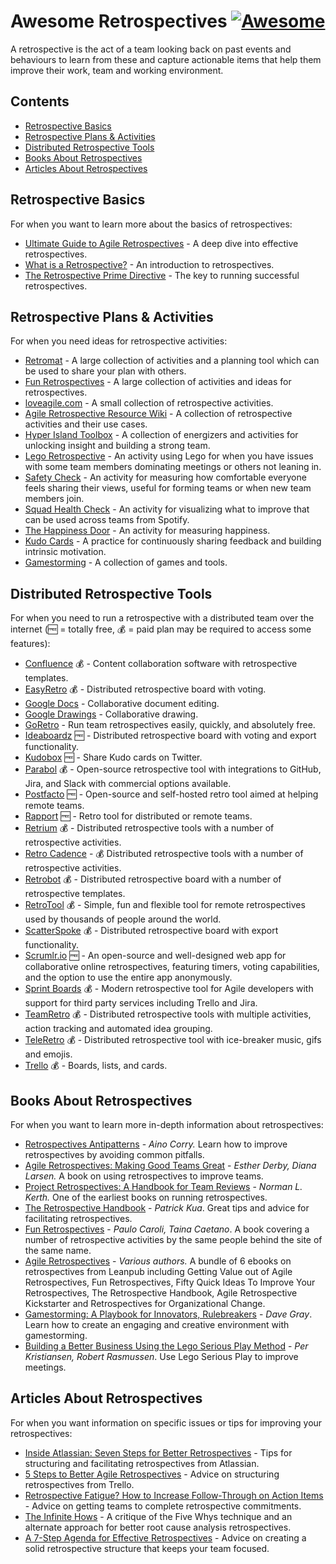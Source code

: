 # Awesome Retrospectives [![Awesome](https://cdn.rawgit.com/sindresorhus/awesome/d7305f38d29fed78fa85652e3a63e154dd8e8829/media/badge.svg)](https://github.com/sindresorhus/awesome)

A retrospective is the act of a team looking back on past events and behaviours to learn from these and capture actionable items that help them improve their work, team and working environment.

## Contents

* [Retrospective Basics](#retrospective-basics)
* [Retrospective Plans & Activities](#retrospective-plans--activities)
* [Distributed Retrospective Tools](#distributed-retrospective-tools)
* [Books About Retrospectives](#books-about-retrospectives)
* [Articles About Retrospectives](#articles-about-retrospectives)

## Retrospective Basics

For when you want to learn more about the basics of retrospectives:

* [Ultimate Guide to Agile Retrospectives](https://www.retrium.com/ultimate-guide-to-agile-retrospectives/intro) - A deep dive into effective retrospectives.
* [What is a Retrospective?](https://retromat.org/blog/what-is-a-retrospective/) - An introduction to retrospectives.
* [The Retrospective Prime Directive](https://retrospectivewiki.org/index.php?title=The_Prime_Directive) - The key to running successful retrospectives.

## Retrospective Plans & Activities

For when you need ideas for retrospective activities:

* [Retromat](https://retromat.org/) - A large collection of activities and a planning tool which can be used to share your plan with others.
* [Fun Retrospectives](https://www.funretrospectives.com) - A large collection of activities and ideas for retrospectives.
* [loveagile.com](https://web.archive.org/web/20170626112519/http://loveagile.com/) - A small collection of retrospective activities.
* [Agile Retrospective Resource Wiki](https://retrospectivewiki.org/index.php?title=Retrospective_Plans) - A collection of retrospective activities and their use cases.
* [Hyper Island Toolbox](https://toolbox.hyperisland.com) - A collection of energizers and activities for unlocking insight and building a strong team.
* [Lego Retrospective](https://www.growingagile.co.za/2017/03/guest-post-lego-retrospective/) - An activity using Lego for when you have issues with some team members dominating meetings or others not leaning in.
* [Safety Check](https://web.archive.org/web/20161229153327/http://www.akashb.com/blog/2012/05/28/agile-retrospectives-the-safety-check/) - An activity for measuring how comfortable everyone feels sharing their views, useful for forming teams or when new team members join.
* [Squad Health Check](https://engineering.atspotify.com/2014/09/16/squad-health-check-model/) - An activity for visualizing what to improve that can be used across teams from Spotify.
* [The Happiness Door](https://management30.com/blog/the-happiness-door-bring-your-own-bottle/) - An activity for measuring happiness.
* [Kudo Cards](https://management30.com/practice/kudo-box/) - A practice for continuously sharing feedback and building intrinsic motivation.
* [Gamestorming](https://gamestorming.com) - A collection of games and tools.

## Distributed Retrospective Tools

For when you need to run a retrospective with a distributed team over the internet (🆓 = totally free, 💰 = paid plan may be required to access some features):

* [Confluence](https://confluence.atlassian.com/doc/retrospective-blueprint-427623496.html) 💰 - Content collaboration software with retrospective templates.
* [EasyRetro](https://easyretro.io) 💰 - Distributed retrospective board with voting.
* [Google Docs](https://docs.google.com/) - Collaborative document editing.
* [Google Drawings](https://drawings.google.com/) - Collaborative drawing.
* [GoRetro](https://www.goretro.ai/) - Run team retrospectives easily, quickly, and absolutely free.
* [Ideaboardz](https://ideaboardz.com) 🆓 - Distributed retrospective board with voting and export functionality.
* [Kudobox](http://kudobox.co) 🆓 - Share Kudo cards on Twitter.
* [Parabol](https://www.parabol.co/) 💰 - Open-source retrospective tool with integrations to GitHub, Jira, and Slack with commercial options available.
* [Postfacto](https://pivotal.github.io/postfacto/) 🆓 - Open-source and self-hosted retro tool aimed at helping remote teams.
* [Rapport](https://rapport.leanloop.co.uk) 🆓 - Retro tool for distributed or remote teams.
* [Retrium](https://www.retrium.com) 💰 - Distributed retrospective tools with a number of retrospective activities.
* [Retro Cadence](https://retrocadence.com) - 💰 Distributed retrospective tools with a number of retrospective activities.
* [Retrobot](http://www.retrobotapp.com) 💰 - Distributed retrospective board with a number of retrospective templates.
* [RetroTool](https://retrotool.io) 💰 - Simple, fun and flexible tool for remote retrospectives used by thousands of people around the world.
* [ScatterSpoke](https://www.scatterspoke.com) 💰 - Distributed retrospective board with export functionality.
* [Scrumlr.io](https://scrumlr.io) 🆓 - An open-source and well-designed web app for collaborative online retrospectives, featuring timers, voting capabilities, and the option to use the entire app anonymously.
* [Sprint Boards](https://sprintboards.io) 💰 - Modern retrospective tool for Agile developers with support for third party services including Trello and Jira.
* [TeamRetro](https://www.teamretro.com/) 💰 - Distributed retrospective tools with multiple activities, action tracking and automated idea grouping.
* [TeleRetro](https://www.teleretro.com) 💰 - Distributed retrospective tool with ice-breaker music, gifs and emojis.
* [Trello](https://trello.com) 💰 - Boards, lists, and cards.

## Books About Retrospectives

For when you want to learn more in-depth information about retrospectives:

* [Retrospectives Antipatterns](https://www.amazon.co.uk/Retrospectives-Antipatterns-Aino-Corry/dp/013682336X) - *Aino Corry.* Learn how to improve retrospectives by avoiding common pitfalls.
* [Agile Retrospectives: Making Good Teams Great](https://pragprog.com/book/dlret/agile-retrospectives) - *Esther Derby, Diana Larsen.* A book on using retrospectives to improve teams.
* [Project Retrospectives: A Handbook for Team Reviews](https://www.dorsethouse.com/books/pr.html) - *Norman L. Kerth.* One of the earliest books on running retrospectives.
* [The Retrospective Handbook](https://leanpub.com/the-retrospective-handbook) - *Patrick Kua*. Great tips and advice for facilitating retrospectives.
* [Fun Retrospectives](https://leanpub.com/funretrospectives) - *Paulo Caroli, Taina Caetano*. A book covering a number of retrospective activities by the same people behind the site of the same name.
* [Agile Retrospectives](https://leanpub.com/b/agileretrospectives) - *Various authors.* A bundle of 6 ebooks on retrospectives from Leanpub including Getting Value out of Agile Retrospectives, Fun Retrospectives, Fifty Quick Ideas To Improve Your Retrospectives, The Retrospective Handbook, Agile Retrospective Kickstarter and Retrospectives for Organizational Change.
* [Gamestorming: A Playbook for Innovators, Rulebreakers](https://www.amazon.com/Gamestorming-Playbook-Innovators-Rulebreakers-Changemakers/dp/0596804172) - *Dave Gray*. Learn how to create an engaging and creative environment with gamestorming.
* [Building a Better Business Using the Lego Serious Play Method](https://www.wiley.com/en-us/Building+a+Better+Business+Using+the+Lego+Serious+Play+Method-p-9781118832455) - *Per Kristiansen, Robert Rasmussen*. Use Lego Serious Play to improve meetings.

## Articles About Retrospectives

For when you want information on specific issues or tips for improving your retrospectives:

* [Inside Atlassian: Seven Steps for Better Retrospectives](https://www.atlassian.com/blog/agile/retrospectives-atlassian) - Tips for structuring and facilitating retrospectives from Atlassian.
* [5 Steps to Better Agile Retrospectives](https://blog.trello.com/the-5-steps-to-better-team-retrospectives) - Advice on structuring retrospectives from Trello.
* [Retrospective Fatigue? How to Increase Follow-Through on Action Items](https://retromat.org/blog/retrospective-fatigue-how-to-increase-follow-through-on-action-items/) - Advice on getting teams to complete retrospective commitments.
* [The Infinite Hows](https://www.oreilly.com/ideas/the-infinite-hows) - A critique of the Five Whys technique and an alternate approach for better root cause analysis retrospectives.
* [A 7-Step Agenda for Effective Retrospectives](https://www.caroli.org/en/a-7-step-agenda-for-effective-retrospectives/) - Advice on creating a solid retrospective structure that keeps your team focused.

